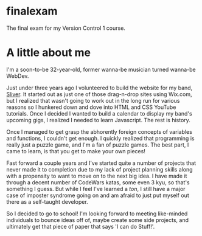# finalexam
The final exam for my Version Control 1 course.

# A little about me
I'm a soon-to-be 32-year-old, former wanna-be musician turned wanna-be WebDev.

Just under three years ago I volunteered to build the website for my band, [Sliver](http://www.sliverrocks.com). It started out as just one of those drag-n-drop sites using Wix.com, but I realized that wasn't going to work out in the long run for various reasons so I hunkered down and dove into HTML and CSS YouTube tutorials. Once I decided I wanted to build a calendar to display my band's upcoming gigs, I realized I needed to learn Javascript. The rest is history.

Once I managed to get grasp the abhorently foreign concepts of variables and functions, I couldn't get enough. I quickly realized that programming is really just a puzzle game, and I'm a fan of puzzle games. The best part, I came to learn, is that you get to make your own pieces!

Fast forward a couple years and I've started quite a number of projects that never made it to completion due to my lack of project planning skills along with a propensity to want to move on to the next big idea. I have made it through a decent number of CodeWars katas, some even 3 kyu, so that's something I guess. But while I feel I've learned a _ton_, I still have a major case of imposter syndrome going on and am afraid to just put myself out there as a self-taught developer.

So I decided to go to school! I'm looking forward to meeting like-minded individuals to bounce ideas off of, maybe create some side projects, and ultimately get that piece of paper that says 'I can do Stuff!'.
